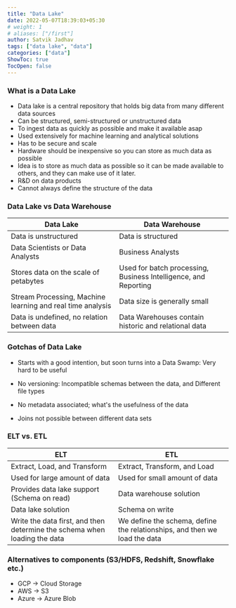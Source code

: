 ```yaml
---
title: "Data Lake"
date: 2022-05-07T18:39:03+05:30
# weight: 1
# aliases: ["/first"]
author: Satvik Jadhav
tags: ["data lake", "data"]
categories: ["data"]
ShowToc: true
TocOpen: false
---
```


### What is a Data Lake

*   Data lake is a central repository that holds big data from many different data sources
*   Can be structured, semi-structured or unstructured data
*   To ingest data as quickly as possible and make it available asap
*   Used extensively for machine learning and analytical solutions
*   Has to be secure and scale
*   Hardware should be inexpensive so you can store as much data as possible
*   Idea is to store as much data as possible so it can be made available to others, and they can make use of it later.
*   R&D on data products
*   Cannot always define the structure of the data

### Data Lake vs Data Warehouse

| Data Lake                                                  | Data Warehouse                                                  |
|------------------------------------------------------------|-----------------------------------------------------------------|
| Data is unstructured                                       | Data is structured                                              |
| Data Scientists or Data Analysts                           | Business Analysts                                               |
| Stores data on the scale of petabytes                      | Used for batch processing, Business Intelligence, and Reporting |
| Stream Processing, Machine learning and real time analysis | Data size is generally small                                    |
| Data is undefined, no relation between data                | Data Warehouses contain historic and relational data            |



### Gotchas of Data Lake

*   Starts with a good intention, but soon turns into a Data Swamp: Very hard to be useful  
    
*   No versioning: Incompatible schemas between the data, and Different file types
*   No metadata associated; what's the usefulness of the data
*   Joins not possible between different data sets

### ELT vs. ETL

| ELT                                                                       | ETL                                                                       |
|---------------------------------------------------------------------------|---------------------------------------------------------------------------|
| Extract, Load, and Transform                                              | Extract, Transform, and Load                                              |
| Used for large amount of data                                             | Used for small amount of data                                             |
| Provides data lake support (Schema on read)                               | Data warehouse solution                                                   |
| Data lake solution                                                        | Schema on write                                                           |
| Write the data first, and then determine the schema when loading the data | We define the schema, define the relationships, and then we load the data |


### Alternatives to components (S3/HDFS, Redshift, Snowflake etc.)

*   GCP -> Cloud Storage
*   AWS -> S3
*   Azure -> Azure Blob